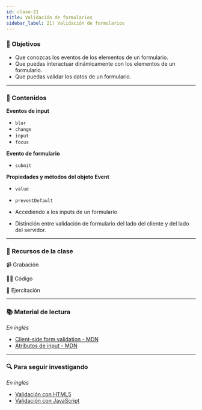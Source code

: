 ```yaml
---
id: clase-21
title: Validación de formularios
sidebar_label: 21) Validación de formularios
---
```


### 🏁 Objetivos

- Que conozcas los eventos de los elementos de un formulario.
- Que puedas interactuar dinámicamente con los elementos de un formulario.
- Que puedas validar los datos de un formulario.

---

### 📝 Contenidos

**Eventos de input**

- `blur`
- `change`
- `input`
- `focus`

**Evento de formulario**

- `submit`

**Propiedades y métodos del objeto Event**

- `value`
- `preventDefault`

- Accediendo a los inputs de un formulario
- Distinción entre validación de formulario del lado del cliente y del lado del servidor.

---

### 🚀 Recursos de la clase

📹 Grabación

👩‍💻 Código

💪 Ejercitación

---

### 📚 Material de lectura

_En inglés_

- [Client-side form validation - MDN](https://developer.mozilla.org/en-US/docs/Learn/Forms/Form_validation)
- [Atributos de input - MDN](https://developer.mozilla.org/en-US/docs/Web/HTML/Element/input)

---

### 🔍 Para seguir investigando

_En inglés_

- [Validación con HTML5](https://css-tricks.com/form-validation-part-1-constraint-validation-html/)
- [Validación con JavaScript](https://css-tricks.com/form-validation-part-2-constraint-validation-api-javascript/)
